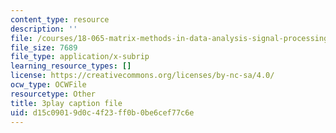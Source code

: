 ```yaml
---
content_type: resource
description: ''
file: /courses/18-065-matrix-methods-in-data-analysis-signal-processing-and-machine-learning-spring-2018/d15c09019d0c4f23ff0b0be6cef77c6e_Cx5Z-OslNWE.srt
file_size: 7689
file_type: application/x-subrip
learning_resource_types: []
license: https://creativecommons.org/licenses/by-nc-sa/4.0/
ocw_type: OCWFile
resourcetype: Other
title: 3play caption file
uid: d15c0901-9d0c-4f23-ff0b-0be6cef77c6e
---
```

